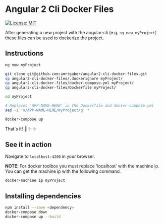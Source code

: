 # Angular 2 Cli Docker Files

[![License: MIT](https://img.shields.io/badge/License-MIT-blue.svg)](https://opensource.org/licenses/MIT)

After generating a new project with the angular-cli (e.g. `ng new myProject`) these files can be used to dockerize the project.

## Instructions

```bash
ng new myProject

git clone git@github.com:amrtgaber/angular2-cli-docker-files.git
cp angular2-cli-docker-files/.dockerignore myProject/
cp angular2-cli-docker-files/docker-compose.yml myProject/
cp angular2-cli-docker-files/Dockerfile myProject/

cd myProject

# Replaces 'APP-NAME-HERE' in the Dockerfile and docker-compose.yml
sed -i 's/APP-NAME-HERE/myProject/g' *

docker-compose up
```

That's it! :tada: :sparkles: :sparkles:

## See it in action

Navigate to `localhost:4200` in your browser.

**NOTE**: For docker toolbox you must replace 'localhost' with the machine ip. You can get the machine ip with the following command.

```bash
docker-machine ip myProject
```

## Installing dependencies

```bash
npm install --save <dependency>
docker-compose down
docker-compose up --build
```
